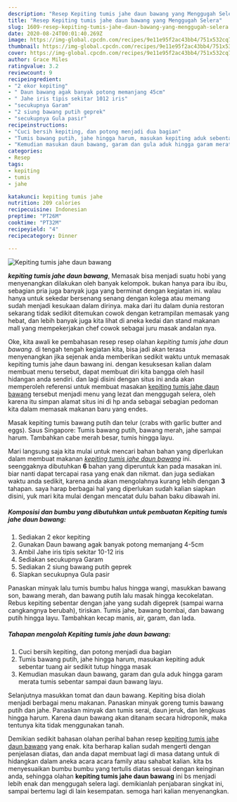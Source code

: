 ```yaml
---
description: "Resep Kepiting tumis jahe daun bawang yang Menggugah Selera"
title: "Resep Kepiting tumis jahe daun bawang yang Menggugah Selera"
slug: 1609-resep-kepiting-tumis-jahe-daun-bawang-yang-menggugah-selera
date: 2020-08-24T00:01:40.269Z
image: https://img-global.cpcdn.com/recipes/9e11e95f2ac43bb4/751x532cq70/kepiting-tumis-jahe-daun-bawang-foto-resep-utama.jpg
thumbnail: https://img-global.cpcdn.com/recipes/9e11e95f2ac43bb4/751x532cq70/kepiting-tumis-jahe-daun-bawang-foto-resep-utama.jpg
cover: https://img-global.cpcdn.com/recipes/9e11e95f2ac43bb4/751x532cq70/kepiting-tumis-jahe-daun-bawang-foto-resep-utama.jpg
author: Grace Miles
ratingvalue: 3.2
reviewcount: 9
recipeingredient:
- "2 ekor kepiting"
- " Daun bawang agak banyak potong memanjang 45cm"
- " Jahe iris tipis sekitar 1012 iris"
- "secukupnya Garam"
- "2 siung bawang putih geprek"
- "secukupnya Gula pasir"
recipeinstructions:
- "Cuci bersih kepiting, dan potong menjadi dua bagian"
- "Tumis bawang putih, jahe hingga harum, masukan kepiting aduk sebentar tuang air sedikit tutup hingga masak"
- "Kemudian masukan daun bawang, garam dan gula aduk hingga garam merata tumis sebentar sampai daun bawang layu."
categories:
- Resep
tags:
- kepiting
- tumis
- jahe

katakunci: kepiting tumis jahe 
nutrition: 209 calories
recipecuisine: Indonesian
preptime: "PT26M"
cooktime: "PT32M"
recipeyield: "4"
recipecategory: Dinner

---
```



![Kepiting tumis jahe daun bawang](https://img-global.cpcdn.com/recipes/9e11e95f2ac43bb4/751x532cq70/kepiting-tumis-jahe-daun-bawang-foto-resep-utama.jpg)

<b><i>kepiting tumis jahe daun bawang</i></b>, Memasak bisa menjadi suatu hobi yang menyenangkan dilakukan oleh banyak kelompok. bukan hanya para ibu ibu, sebagian pria juga banyak juga yang berminat dengan kegiatan ini. walau hanya untuk sekedar bersenang senang dengan kolega atau memang sudah menjadi kesukaan dalam dirinya. maka dari itu dalam dunia restoran sekarang tidak sedikit ditemukan cowok dengan ketrampilan memasak yang hebat, dan lebih banyak juga kita lihat di aneka kedai dan stand makanan mall yang mempekerjakan chef cowok sebagai juru masak andalan nya.

Oke, kita awali ke pembahasan resep resep olahan <i>kepiting tumis jahe daun bawang</i>. di tengah tengah kegiatan kita, bisa jadi akan terasa menyenangkan jika sejenak anda memberikan sedikit waktu untuk memasak kepiting tumis jahe daun bawang ini. dengan kesuksesan kalian dalam membuat menu tersebut, dapat membuat diri kita bangga oleh hasil hidangan anda sendiri. dan lagi disini dengan situs ini anda akan memperoleh referensi untuk membuat masakan <u>kepiting tumis jahe daun bawang</u> tersebut menjadi menu yang lezat dan menggugah selera, oleh karena itu simpan alamat situs ini di hp anda sebagai sebagian pedoman kita dalam memasak makanan baru yang endes.

Masak kepiting tumis bawang putih dan telur (crabs with garlic butter and eggs). Saus Singapore: Tumis bawang putih, bawang merah, jahe sampai harum. Tambahkan cabe merah besar, tumis hingga layu.


Mari langsung saja kita mulai untuk mencari bahan bahan yang diperlukan dalam membuat makanan <u><i>kepiting tumis jahe daun bawang</i></u> ini. seenggaknya dibutuhkan <b>6</b> bahan yang diperuntuk kan pada masakan ini. biar nanti dapat tercapai rasa yang enak dan nikmat. dan juga sediakan waktu anda sedikit, karena anda akan mengolahnya kurang lebih dengan <b>3</b> tahapan. saya harap berbagai hal yang diperlukan sudah kalian siapkan disini, yuk mari kita mulai dengan mencatat dulu bahan baku dibawah ini.

<!--inarticleads1-->

##### Komposisi dan bumbu yang dibutuhkan untuk pembuatan Kepiting tumis jahe daun bawang:

1. Sediakan 2 ekor kepiting
1. Gunakan  Daun bawang agak banyak potong memanjang 4-5cm
1. Ambil  Jahe iris tipis sekitar 10-12 iris
1. Sediakan secukupnya Garam
1. Sediakan 2 siung bawang putih geprek
1. Siapkan secukupnya Gula pasir


Panaskan minyak lalu tumis bumbu halus hingga wangi, masukkan bawang son, bawang merah, dan bawang putih lalu masak hingga kecokelatan. Rebus kepiting sebentar dengan jahe yang sudah digeprek (sampai warna cangkangnya berubah), tiriskan. Tumis jahe, bawang bombai, dan bawang putih hingga layu. Tambahkan kecap manis, air, garam, dan lada. 

<!--inarticleads2-->

##### Tahapan mengolah Kepiting tumis jahe daun bawang:

1. Cuci bersih kepiting, dan potong menjadi dua bagian
1. Tumis bawang putih, jahe hingga harum, masukan kepiting aduk sebentar tuang air sedikit tutup hingga masak
1. Kemudian masukan daun bawang, garam dan gula aduk hingga garam merata tumis sebentar sampai daun bawang layu.


Selanjutnya masukkan tomat dan daun bawang. Kepiting bisa diolah menjadi berbagai menu makanan. Panaskan minyak goreng tumis bawang putih dan jahe. Panaskan minyak dan tumis serai, daun jeruk, dan lengkuas hingga harum. Karena daun bawang akan ditanam secara hidroponik, maka tentunya kita tidak menggunakan tanah. 

Demikian sedikit bahasan olahan perihal bahan resep <u>kepiting tumis jahe daun bawang</u> yang enak. kita berharap kalian sudah mengerti dengan penjelasan diatas, dan anda dapat membuat lagi di masa datang untuk di hidangkan dalam aneka acara acara family atau sahabat kalian. kita bs menyesuaikan bumbu bumbu yang tertulis diatas sesuai dengan keinginan anda, sehingga olahan <b>kepiting tumis jahe daun bawang</b> ini bs menjadi lebih enak dan menggugah selera lagi. demikianlah penjabaran singkat ini, sampai bertemu lagi di lain kesempatan. semoga hari kalian menyenangkan.
